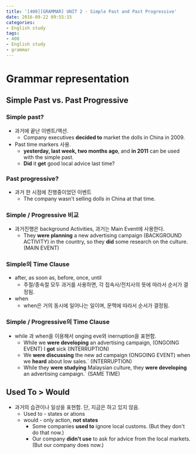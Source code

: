 ```yaml
---
title: '[400][GRAMMAR] UNIT 2 - Simple Past and Past Progressive'
date: 2016-09-22 09:55:15
categories: 
- English study
tags:
- 400
- English study
- grammar
---
```


# Grammar representation

## Simple Past vs. Past Progressive
    
### Simple past?
* 과거에 끝난 이벤트/액션.
    * Company executives **decided to** market the dolls in China in 2009.
* Past time markers 사용.
    * **yesterday, last week, two months ago**, and **in 2011** can be used with the simple past.
    * **Did** it **get** good local advice last time?

### Past progressive?
* 과거 한 시점에 진행중이었던 이벤트
    * The company wasn't selling dolls in China at that time.

### Simple / Progressive 비교
* 과거진행은 background Activities, 과거는 Main Event에 사용한다.
    * They **were planning** a new advertising campaign (BACKGROUND ACTIVITY) in the country, so they **did** some research on the culture. (MAIN EVENT)
    
### Simple의 Time Clause
* after, as soon as, before, once, until
    * 주절/종속절 모두 과거를 사용하면, 각 접속사/전치사의 뜻에 따라서 순서가 결정됨. 
* when
    * when은 거의 동시에 일어나는 일이며, 문맥에 따라서 순서가 결정됨.

### Simple / Progressive의 Time Clause
* while 과 when을 이용해서 onging eve와 inerruption을 표현함. 
    * While we **were developing** an advertising campaign, (ONGOING EVENT) I **got** sick (INTERRUPTION)    
    * We **were discussing** the new ad campaign (ONGOING EVENT) when we **heard** about low sales.` (INTERRUPTION)
    * While they **were studying** Malaysian culture, they **were developing** an advertising campaign.` (SAME TIME)

## Used To > Would
* 과거의 습관이나 일상을 표현함. 단, 지금은 하고 있지 않음.
    * Used to - states or ations
    * would - only action, **not states**
        * Some companies **used to** ignore local customs. (But they don't do that now.)
        * Our company **didn't use** to ask for advice from the local markets. (But our company does now.)

